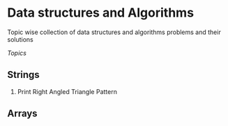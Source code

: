 # Data structures and Algorithms

Topic wise collection of data structures and algorithms problems and their solutions

*Topics*

## Strings
1. Print Right Angled Triangle Pattern


## Arrays

